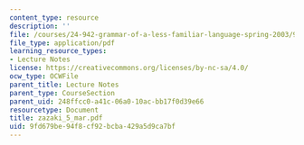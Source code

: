 ```yaml
---
content_type: resource
description: ''
file: /courses/24-942-grammar-of-a-less-familiar-language-spring-2003/9fd679be94f8cf92bcba429a5d9ca7bf_zazaki_5_mar.pdf
file_type: application/pdf
learning_resource_types:
- Lecture Notes
license: https://creativecommons.org/licenses/by-nc-sa/4.0/
ocw_type: OCWFile
parent_title: Lecture Notes
parent_type: CourseSection
parent_uid: 248ffcc0-a41c-06a0-10ac-bb17f0d39e66
resourcetype: Document
title: zazaki_5_mar.pdf
uid: 9fd679be-94f8-cf92-bcba-429a5d9ca7bf
---
```

